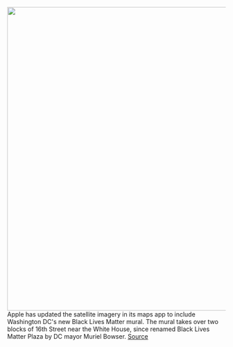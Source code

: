 <img src='https://cdn.vox-cdn.com/thumbor/ggNn5afWzgJqol3D3xeMYhFqMlI=/0x0:2004x1376/1200x800/filters:focal(855x123:1175x443)/cdn.vox-cdn.com/uploads/chorus_image/image/66906523/apple_maps_blm.0.jpg' width='700px' /><br/>
Apple has updated the satellite imagery in its maps app to include Washington DC's new Black Lives Matter mural. The mural takes over two blocks of 16th Street near the White House, since renamed Black Lives Matter Plaza by DC mayor Muriel Bowser.
<a href='https://www.theverge.com/2020/6/8/21283744/black-lives-matter-satelliite-apple-maps'> Source <a/>